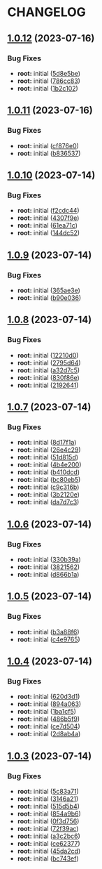 # CHANGELOG

## [1.0.12](https://github.com/thejaswitricon/pnpm/compare/modules/aws/ecs/ecs-simple/demo-v1.0.11...modules/aws/ecs/ecs-simple/demo-v1.0.12) (2023-07-16)


### Bug Fixes

* **root:** initial ([5d8e5be](https://github.com/thejaswitricon/pnpm/commit/5d8e5bea1a0b3dea77d725ec060bd949e6fdcc87))
* **root:** initial ([786cc83](https://github.com/thejaswitricon/pnpm/commit/786cc83ee76891bb5d86be0a17d3b90fa8474bd9))
* **root:** initial ([1b2c102](https://github.com/thejaswitricon/pnpm/commit/1b2c10281cc23b5e22e1023ee2731fc2703b4d66))

## [1.0.11](https://github.com/thejaswitricon/pnpm/compare/modules/aws/ecs/ecs-simple/demo-v1.0.10...modules/aws/ecs/ecs-simple/demo-v1.0.11) (2023-07-16)


### Bug Fixes

* **root:** initial ([cf876e0](https://github.com/thejaswitricon/pnpm/commit/cf876e05b3f5bd0ac839c1c6091943ad3eadf018))
* **root:** initial ([b836537](https://github.com/thejaswitricon/pnpm/commit/b83653725b832d18d0c86695eecec1b9ec0ba606))

## [1.0.10](https://github.com/thejaswitricon/pnpm/compare/modules/aws/ecs/ecs-simple/demo-v1.0.9...modules/aws/ecs/ecs-simple/demo-v1.0.10) (2023-07-14)


### Bug Fixes

* **root:** initial ([f2cdc44](https://github.com/thejaswitricon/pnpm/commit/f2cdc44e28b04d540f96f94450207b37eadea42d))
* **root:** initial ([4307f9e](https://github.com/thejaswitricon/pnpm/commit/4307f9e0da65ee4e71122b214d2e673a2d15f0f7))
* **root:** initial ([61ea71c](https://github.com/thejaswitricon/pnpm/commit/61ea71cc1398c9b45f7946ee1c93480f467d9dec))
* **root:** initial ([144dc52](https://github.com/thejaswitricon/pnpm/commit/144dc525cff0eadd5ebbb5b25f658c3105124a02))

## [1.0.9](https://github.com/thejaswitricon/pnpm/compare/modules/aws/ecs/ecs-simple/demo-v1.0.8...modules/aws/ecs/ecs-simple/demo-v1.0.9) (2023-07-14)


### Bug Fixes

* **root:** initial ([365ae3e](https://github.com/thejaswitricon/pnpm/commit/365ae3ec2d32925f1bd7f748ee8f7ebf3ded5003))
* **root:** initial ([b90e036](https://github.com/thejaswitricon/pnpm/commit/b90e0362a2af6e07c3b276cb79ec914597bf2e06))

## [1.0.8](https://github.com/thejaswitricon/pnpm/compare/modules/aws/ecs/ecs-simple/demo-v1.0.7...modules/aws/ecs/ecs-simple/demo-v1.0.8) (2023-07-14)


### Bug Fixes

* **root:** initial ([12210d0](https://github.com/thejaswitricon/pnpm/commit/12210d000bb5b04604d29d7f93efa771d9c85ac2))
* **root:** initial ([2795d64](https://github.com/thejaswitricon/pnpm/commit/2795d647f7c914b0fabb8ccb73c970806099f011))
* **root:** initial ([a32d7c5](https://github.com/thejaswitricon/pnpm/commit/a32d7c58b32db2916635160db1adbd96763d82fa))
* **root:** initial ([830f86e](https://github.com/thejaswitricon/pnpm/commit/830f86eaf1115b3e51a0004ffd0c5e9bd31cdfde))
* **root:** initial ([2192641](https://github.com/thejaswitricon/pnpm/commit/219264114039bdb4567eb31844eae6dcc2562f25))

## [1.0.7](https://github.com/thejaswitricon/pnpm/compare/modules/aws/ecs/ecs-simple/demo-v1.0.6...modules/aws/ecs/ecs-simple/demo-v1.0.7) (2023-07-14)


### Bug Fixes

* **root:** initial ([8d17f1a](https://github.com/thejaswitricon/pnpm/commit/8d17f1a0144ebf5bf49c4a51e0404b08c8d4fc3d))
* **root:** initial ([26e4c29](https://github.com/thejaswitricon/pnpm/commit/26e4c29656cc642485e32ff3016b1594b39cc7c6))
* **root:** initial ([51d815d](https://github.com/thejaswitricon/pnpm/commit/51d815d562aded0bd9841b3d5b32866daaa5064e))
* **root:** initial ([4b4e200](https://github.com/thejaswitricon/pnpm/commit/4b4e200d19c443068756dae88c2a330fa17bdd60))
* **root:** initial ([b410dcd](https://github.com/thejaswitricon/pnpm/commit/b410dcd6ea354ff2fd2ac48283acbdc485f4b480))
* **root:** initial ([bc80eb5](https://github.com/thejaswitricon/pnpm/commit/bc80eb505184a19b3eef731d6c5a9a3273e79e7c))
* **root:** initial ([c9c316b](https://github.com/thejaswitricon/pnpm/commit/c9c316b132cb6c98f2d2e378114daff0bd51f6ba))
* **root:** initial ([3b2120e](https://github.com/thejaswitricon/pnpm/commit/3b2120e4d49a8c4f3f52407668bb09025976d98e))
* **root:** initial ([da7d7c3](https://github.com/thejaswitricon/pnpm/commit/da7d7c336410f609ca60d7a0e5d3e7d6681e74db))

## [1.0.6](https://github.com/thejaswitricon/pnpm/compare/modules/aws/ecs/ecs-simple/demo-v1.0.5...modules/aws/ecs/ecs-simple/demo-v1.0.6) (2023-07-14)


### Bug Fixes

* **root:** initial ([330b39a](https://github.com/thejaswitricon/pnpm/commit/330b39a6c74292474a3d3d8ecb66e78d05dd7c40))
* **root:** initial ([3821562](https://github.com/thejaswitricon/pnpm/commit/3821562dd12bddb400527a65bcc0e84de962aa8a))
* **root:** initial ([d866b1a](https://github.com/thejaswitricon/pnpm/commit/d866b1a0cd2afcd1818f8bf63477e4e39bf1fc7a))

## [1.0.5](https://github.com/thejaswitricon/pnpm/compare/modules/aws/ecs/ecs-simple/demo-v1.0.4...modules/aws/ecs/ecs-simple/demo-v1.0.5) (2023-07-14)


### Bug Fixes

* **root:** initial ([b3a88f6](https://github.com/thejaswitricon/pnpm/commit/b3a88f6dd5bf5c7bf4f11bab99abed6a2862931b))
* **root:** initial ([c4e9765](https://github.com/thejaswitricon/pnpm/commit/c4e9765b7d46d6a0769113365e447dc429b44507))

## [1.0.4](https://github.com/thejaswitricon/pnpm/compare/modules/aws/ecs/ecs-simple/demo-v1.0.3...modules/aws/ecs/ecs-simple/demo-v1.0.4) (2023-07-14)


### Bug Fixes

* **root:** initial ([620d3d1](https://github.com/thejaswitricon/pnpm/commit/620d3d124e820ca0413d05a2a67b35d3e771c8a6))
* **root:** initial ([894a063](https://github.com/thejaswitricon/pnpm/commit/894a0633daf4955bc8b426527e42fd4f5a5e2d98))
* **root:** initial ([1ba1cf5](https://github.com/thejaswitricon/pnpm/commit/1ba1cf5b2996fbf899a39b466a7dd85fd7ddda82))
* **root:** initial ([486b5f9](https://github.com/thejaswitricon/pnpm/commit/486b5f93ee1d831f558df2617b91e3dcb961677e))
* **root:** initial ([ce7d504](https://github.com/thejaswitricon/pnpm/commit/ce7d5042a890d2bea46b5d97aae02d7a38b8cb28))
* **root:** initial ([2d8ab4a](https://github.com/thejaswitricon/pnpm/commit/2d8ab4af1facbfc6b2d8ef9af5022b0a268c888a))

## [1.0.3](https://github.com/thejaswitricon/pnpm/compare/modules/aws/ecs/ecs-simple/demo-v1.0.2...modules/aws/ecs/ecs-simple/demo-v1.0.3) (2023-07-14)


### Bug Fixes

* **root:** initial ([5c83a71](https://github.com/thejaswitricon/pnpm/commit/5c83a711b1eb3aa0c8afc8b19f1240382b606a9a))
* **root:** initial ([3146a21](https://github.com/thejaswitricon/pnpm/commit/3146a21ffba2bf82321501d54b422af981827e01))
* **root:** initial ([515d5b4](https://github.com/thejaswitricon/pnpm/commit/515d5b4735120f373f3c364d438b2d003c6a4082))
* **root:** initial ([854a9b6](https://github.com/thejaswitricon/pnpm/commit/854a9b63724965d4bd41104d1d7228bb588e6f65))
* **root:** initial ([0f3d756](https://github.com/thejaswitricon/pnpm/commit/0f3d756ab99477c22538c0e40bdb5d20684c6224))
* **root:** initial ([72f39ac](https://github.com/thejaswitricon/pnpm/commit/72f39ac4a84a7456242a423e30534a64ba0dcd63))
* **root:** initial ([a3c2bc6](https://github.com/thejaswitricon/pnpm/commit/a3c2bc689a61f71a40b77eb3045f5a1f2fa9ecde))
* **root:** initial ([ce62377](https://github.com/thejaswitricon/pnpm/commit/ce62377e0a3a7669a0e2959a882d275787254f7b))
* **root:** initial ([45da2cd](https://github.com/thejaswitricon/pnpm/commit/45da2cd09db082fdaa80efcb00cfce5860aa87bb))
* **root:** initial ([bc743ef](https://github.com/thejaswitricon/pnpm/commit/bc743efb9356516dfb5705eee7f0ed6c5907d33a))
